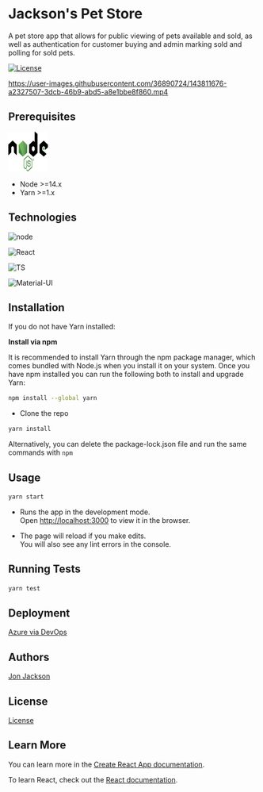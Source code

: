 # Jackson's Pet Store

A pet store app that allows for public viewing of pets available and sold, as well as authentication for customer buying and admin marking sold and polling for sold pets.

[![License](https://img.shields.io/badge/License-Apache_2.0-blue.svg)](https://opensource.org/licenses/Apache-2.0)

https://user-images.githubusercontent.com/36890724/143811676-a2327507-3dcb-46b9-abd5-a8e1bbe8f860.mp4

## Prerequisites

<a href="https://nodejs.org/en/"><img width=80 height=80 src="./logo.svg"></a>

* Node >=14.x
* Yarn >=1.x

## Technologies

![node](https://img.shields.io/badge/Node.js-43853D?style=for-the-badge&logo=node.js&logoColor=white)

![React](https://img.shields.io/badge/React-20232A?style=for-the-badge&logo=react&logoColor=61DAFB)

![TS](https://img.shields.io/badge/TypeScript-007ACC?style=for-the-badge&logo=typescript&logoColor=white)

![Material-UI](https://img.shields.io/badge/Material--UI-0081CB?style=for-the-badge&logo=material-ui&logoColor=white)

## Installation

If you do not have Yarn installed:

**Install via npm** 

It is recommended to install Yarn through the npm package manager, which comes bundled with Node.js when you install it on your system.
Once you have npm installed you can run the following both to install and upgrade Yarn:

```bash
npm install --global yarn
```

* Clone the repo

```bash
yarn install
```

Alternatively, you can delete the package-lock.json file and run the same commands with `npm`

## Usage
  
```bash
yarn start
```

- Runs the app in the development mode.\
Open [http://localhost:3000](http://localhost:3000) to view it in the browser.

- The page will reload if you make edits.\
You will also see any lint errors in the console.

## Running Tests

```bash
yarn test
```

## Deployment

[Azure via DevOps](https://pet-store-hca.azurewebsites.net)

## Authors

[Jon Jackson](http://github.com/ocskier)

## License

[License](LICENSE)
## Learn More

You can learn more in the [Create React App documentation](https://facebook.github.io/create-react-app/docs/getting-started).

To learn React, check out the [React documentation](https://reactjs.org/).
